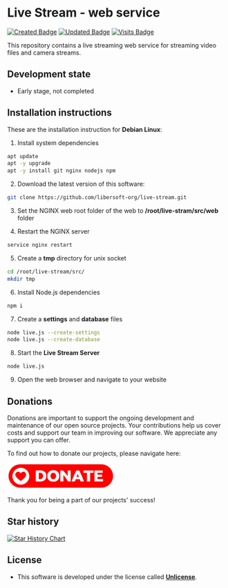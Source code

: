 # Live Stream - web service

[![Created Badge](https://badges.pufler.dev/created/libersoft-org/live-stream)](https://badges.pufler.dev) [![Updated Badge](https://badges.pufler.dev/updated/libersoft-org/live-stream)](https://badges.pufler.dev) [![Visits Badge](https://badges.pufler.dev/visits/libersoft-org/live-stream)](https://badges.pufler.dev)

This repository contains a live streaming web service for streaming video files and camera streams.

## Development state

- Early stage, not completed

## Installation instructions

These are the installation instruction for **Debian Linux**:

1. Install system dependencies

```bash
apt update
apt -y upgrade
apt -y install git nginx nodejs npm
```

2. Download the latest version of this software:

```bash
git clone https://github.com/libersoft-org/live-stream.git
```

3. Set the NGINX web root folder of the web to **/root/live-stram/src/web** folder

4. Restart the NGINX server

```bash
service nginx restart
```

5. Create a **tmp** directory for unix socket

```bash
cd /root/live-stream/src/
mkdir tmp
```

6. Install Node.js dependencies

```bash
npm i
```

7. Create a **settings** and **database** files
```bash
node live.js --create-settings
node live.js --create-database
```

8. Start the **Live Stream Server**

```bash
node live.js
```

9. Open the web browser and navigate to your website

## Donations

Donations are important to support the ongoing development and maintenance of our open source projects. Your contributions help us cover costs and support our team in improving our software. We appreciate any support you can offer.

To find out how to donate our projects, please navigate here:

[![Donate](https://raw.githubusercontent.com/libersoft-org/documents/main/donate.png)](https://libersoft.org/donations)

Thank you for being a part of our projects' success!

## Star history

[![Star History Chart](https://api.star-history.com/svg?repos=libersoft-org/live-stream&type=Date)](https://star-history.com/#libersoft-org/live-stream&Date)

## License

- This software is developed under the license called [**Unlicense**](./LICENSE).

